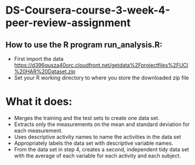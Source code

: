 # DS-Coursera-course-3-week-4-peer-review-assignment

## How to use the R program run_analysis.R:
* First import the data https://d396qusza40orc.cloudfront.net/getdata%2Fprojectfiles%2FUCI%20HAR%20Dataset.zip
* Set your R working directory to where you store the downloaded zip file

# What it does:
* Merges the training and the test sets to create one data set.
* Extracts only the measurements on the mean and standard deviation for each measurement.
* Uses descriptive activity names to name the activities in the data set
* Appropriately labels the data set with descriptive variable names.
* From the data set in step 4, creates a second, independent tidy data set with the average of each variable for each activity and each subject.
